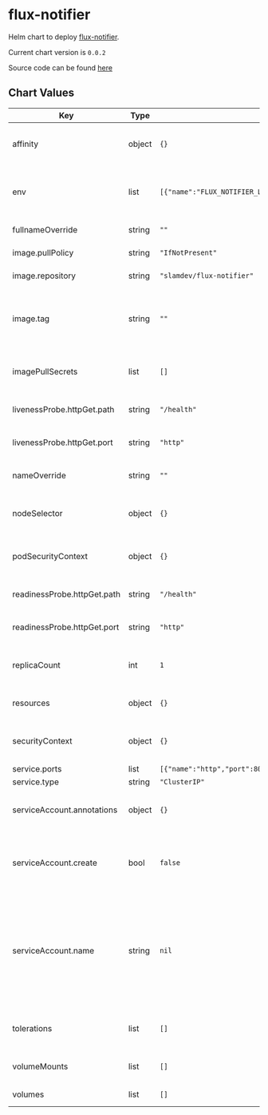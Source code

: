 flux-notifier
=============
Helm chart to deploy [flux-notifier](https://github.com/slamdev/flux-notifier/).

Current chart version is `0.0.2`

Source code can be found [here](https://github.com/slamdev/helm-charts/tree/master/charts/flux-notifier)



## Chart Values

| Key | Type | Default | Description |
|-----|------|---------|-------------|
| affinity | object | `{}` | affinity for scheduler pod assignment |
| env | list | `[{"name":"FLUX_NOTIFIER_LOG_FORMAT","value":"json"}]` | additional environment variables for the deployment |
| fullnameOverride | string | `""` | full name of the chart. |
| image.pullPolicy | string | `"IfNotPresent"` | image pull policy |
| image.repository | string | `"slamdev/flux-notifier"` | image repository |
| image.tag | string | `""` | image tag (chart's appVersion value will be used if not set) |
| imagePullSecrets | list | `[]` | image pull secret for private images |
| livenessProbe.httpGet.path | string | `"/health"` | path for liveness probe |
| livenessProbe.httpGet.port | string | `"http"` | port for liveness probe |
| nameOverride | string | `""` | override name of the chart |
| nodeSelector | object | `{}` | node for scheduler pod assignment |
| podSecurityContext | object | `{}` | specifies security settings for a pod |
| readinessProbe.httpGet.path | string | `"/health"` | path for readiness probe |
| readinessProbe.httpGet.port | string | `"http"` | port for readiness probe |
| replicaCount | int | `1` | number of replicas for flux-notifier deployment. |
| resources | object | `{}` | custom resource configuration |
| securityContext | object | `{}` | specifies security settings for a container |
| service.ports | list | `[{"name":"http","port":80,"protocol":"TCP","targetPort":"http"}]` | service ports |
| service.type | string | `"ClusterIP"` | service type |
| serviceAccount.annotations | object | `{}` | annotations to add to the service account |
| serviceAccount.create | bool | `false` | specifies whether a service account should be created |
| serviceAccount.name | string | `nil` | the name of the service account to use; if not set and create is true, a name is generated using the fullname template |
| tolerations | list | `[]` | tolerations for scheduler pod assignment |
| volumeMounts | list | `[]` | additional volume mounts |
| volumes | list | `[]` | additional volumes |
